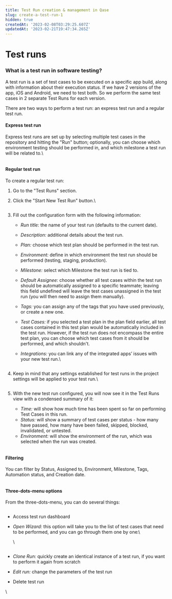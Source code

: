 ```yaml
---
title: Test Run creation & management in Qase
slug: create-a-test-run-1
hidden: true
createdAt: '2023-02-08T03:29:25.607Z'
updatedAt: '2023-02-21T19:47:34.265Z'
---
```


# Test runs

### What is a test run in software testing?

A test run is a set of test cases to be executed on a specific app build, along with information about their execution status. If we have 2 versions of the app, iOS and Android, we need to test both. So we perform the same test cases in 2 separate Test Runs for each version.

There are two ways to perform a test run: an express test run and a regular test run.

#### **Express test run**

Express test runs are set up by selecting multiple test cases in the repository and hitting the "Run" button; optionally, you can choose which environment testing should be performed in, and which milestone a test run will be related to.\


<figure><img src="https://qase.intercom-attachments-7.com/i/o/597420631/c849b9bde959f63612ddddb4/iu7VUj0rrf8F8dW5u6LX6XutC8MN-ru7xOc-Ir31w3Fe2IpPS0-t0nguBngsSYkBnb8QySlSxnygVvh-q-NOWRAB2wZj3WgDtJWdUzlqVVNgLbiywGAKZBVmIMEo1WMpq222MW7NPySWINa7UExwRBS6TsW-QEz8hGuu9ragbRv66kUCjRLMMveguQ" alt=""><figcaption></figcaption></figure>

#### **Regular test run**

To create a regular test run:

1. Go to the "Test Runs" section.
2.  Click the "Start New Test Run" button.\


    <figure><img src="https://qase.intercom-attachments-7.com/i/o/597420795/ea9a99eb365b3fdc5684509a/WUBZGWDp5wDmW5j_cfcUKSQTP55S59lbdn0BO1vcRPD0FWbgxxCgAkLfUaAmqwwkKyJl0lC7BK_uLhW4X8usGcTZNJtB3Zuq11YMV-e7F8iV18EXabJlvb6VNeXojXH77GloD5-D0H12Zr-5SXMN547ZJPsazginDcvCQ9IQ-VGAJdS1A0XCdVJgUw" alt=""><figcaption></figcaption></figure>
3. Fill out the configuration form with the following information:
   * _Run title:_ the name of your test run (defaults to the current date).
   * _Description:_ additional details about the test run.
   * _Plan:_ choose which test plan should be performed in the test run.
   * _Environment:_ define in which environment the test run should be performed (testing, staging, production).
   * _Milestone:_ select which Milestone the test run is tied to.
   * _Default Assignee:_ choose whether all test cases within the test run should be automatically assigned to a specific teammate; leaving this field undefined will leave the test cases unassigned in the test run (you will then need to assign them manually).
   * _Tags:_ you can assign any of the tags that you have used previously, or create a new one.
   * _Test Cases:_ if you selected a test plan in the plan field earlier, all test cases contained in this test plan would be automatically included in the test run. However, if the test run does not encompass the entire test plan, you can choose which test cases from it should be performed, and which shouldn't.
   *   _Integrations:_ you can link any of the integrated apps’ issues with your new test run.\


       <figure><img src="https://qase.intercom-attachments-7.com/i/o/597420817/4512bf9d329a0984b6386e18/qN7T1HffeQv_N0ueP_1DPe4clf4V37e4yk-ANgH0w6xKAlMk5wmqhJ_qj40ZmfyfR3ntTsZLhebB5UsyLlDjFd6ZZATRwVZlPoLf7zJC4l9jDFpN1ofWIHtchJcRA2VcaNTF2JJ43UnMqAZGGswq5IP8xXOi5vnZSfxjIrNg0U9gnUI27-IjwPmYAA" alt=""><figcaption></figcaption></figure>
4.  Keep in mind that any settings established for test runs in the project settings will be applied to your test run.\


    <figure><img src="https://downloads.intercomcdn.com/i/o/609555539/dfbe57eec81a957724b876b3/image.png" alt=""><figcaption></figcaption></figure>
5. With the new test run configured, you will now see it in the Test Runs view with a condensed summary of it:
   * _Time:_ will show how much time has been spent so far on performing Test Cases in this run.
   * _Status:_ will show a summary of test cases per status - how many have passed, how many have been failed, skipped, blocked, invalidated, or untested.
   * _Environment:_ will show the environment of the run, which was selected when the run was created.

<figure><img src="https://qase.intercom-attachments-7.com/i/o/597136810/38299ec2ee688929eb1d4101/yi62DXxzp81XizHNw0_XHjtj8qU9djtMnCoRBAe7hBL18REg2p0im4gRGqwI1PAIW5bSF0kZQ3w6RJFtUvmPHSO62Q_-Do1Sxn5NjalrMvZtxQY9ok8PRayGERXxOHqVE6G72xo6dsEsNaZlaupoFwWBPXcqiDHm-eqzDa8OFqfnyfDqWHlqe3IUUQ" alt=""><figcaption></figcaption></figure>

#### Filtering

You can filter by Status, Assigned to, Environment, Milestone, Tags, Automation status, and Creation date.

<figure><img src="https://qase.intercom-attachments-7.com/i/o/597136814/6c495e548884def4d4832831/TmLVNE0TMUH3e9b6ts_dVlU4BterNbCQ_nqXdL-wJdByLWCvBjxWalMqIvDu2xjsrsAcdFOfCv0SAQ1OWrrTNtpdYp6H1G8L6ZdzIK776Qzvz-VpnnoKlwcxU6NT5vR8wD5lfN2cGK4-Jeq5jR6Z2gObcGRU7uQifg_MTaxJBd2gYNe2NSUpJ8y34A" alt=""><figcaption></figcaption></figure>

#### Three-dots-menu options

From the three-dots-menu, you can do several things:

<figure><img src="https://qase.intercom-attachments-7.com/i/o/597136820/e12770bc16c1f39b8de8ec76/hJnIE5leUSKI2zC7_L52HDzzGYVF8XKQvbocuraLH9atQfrNz_aYbd2bXvsS_P0-Z9yNW0M99R9bfWOKYiZ8CBiWwmwt6Oi46AWAhjjuifEwEBt0_TiVTiqEop2yhBIsc3fGW8Cfpou7wppeh6usiWQrYvUED-hoSL9-KfbHZ_nrB41a0UjfnWxXcQ" alt=""><figcaption></figcaption></figure>

* Access test run dashboard
*   _Open Wizard:_ this option will take you to the list of test cases that need to be performed, and you can go through them one by one:\




    \


    <figure><img src="https://qase.intercom-attachments-7.com/i/o/597136824/9764341b81f38ad00d678410/Cuj9OsxhiwMiA9mB2SA1j9krQUbVmkejejGiqxlI1xH7D9re6RrqlgP5NYvCP4dNHngUmUDTHpZaDJff1RyVOlGq8A22IOhQzTdpIRlDrTkGa8VhNPLj-nECakUJHjEG3xcyZBAer5qQMkUsH518hcMm35kZ0Y2Bu9aI83OrtpOmc2mtMIvB_QEhuA" alt=""><figcaption></figcaption></figure>
* _Clone Run:_ quickly create an identical instance of a test run, if you want to perform it again from scratch
* _Edit run:_ change the parameters of the test run
* Delete test run

\
